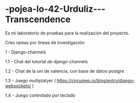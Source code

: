 # -pojea-lo-42-Urduliz---Transcendence

Es mi laboratorio de pruebas para la realización del proyecto. 

Creo ramas por lineas de investigación:

1 - Django-channels

  1.1 - Chat del tutorial de django-channels

  1.2 - Chat de la uni de valencia, con base de datos postgre
  
  1.3 - Juego multiplatyer ( https://circumeo.io/blog/entry/django-websockets/ )

  1.4 - Juego controlado por teclado
